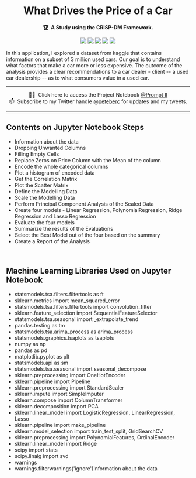 <!-- markdownlint-disable -->
<h1 align="center">
    What Drives the Price of a Car
    <br>
</h1>

<p align="center">
    <strong>🏆&nbsp; A Study using the CRISP-DM Framework.</strong>
</p>

<p align="center">
    <a href="https://github.com/pnanyaduba/kraftwerk/tree/main/practical_application_II_starter" title="Best-of-badge"><img src="http://bit.ly/3o3EHNN"></a>
    <a href="#Contents" title="Project Count"><img src="https://img.shields.io/badge/projects-2-blue.svg?color=5ac4bf"></a>
    <a href="#Contribution" title="Contributions are welcome"><img src="https://img.shields.io/badge/contributions-welcome-green.svg"></a>
    <a href="#" title="Best-of Updates"><img src="https://img.shields.io/github/release-date/ml-tooling/best-of-ml-python?color=green&label=updated"></a>
    <a href="https://twitter.com/peteberc" title="Follow on Twitter"><img src="https://img.shields.io/twitter/follow/mltooling.svg?style=social&label=Follow"></a>
</p>

In this application, I explored a dataset from kaggle that contains information on a subset of 3 million used cars. Our goal is to understand what factors that make a car more or less expensive. The outcome of the analysis provides a clear recommendations to a car dealer - client -- a used car dealership -- as to what consumers value in a used car.

---

<p align="center">
     🧙‍♂️&nbsp; Click here to access the Project Notebook <a href="https://github.com/pnanyaduba/kraftwerk/blob/main/practical_application_II_starter/prompt_II.ipynb">@Prompt II</a> <br>
    📫&nbsp; Subscribe to my Twitter handle <a href="http://twitter.com/peteberc">@peteberc</a> for updates and my tweets.
</p>

---


## Contents on Jupyter Notebook Steps

- Information about the data
- Dropping Unwanted Columns
- Filling Empty Cells
- Replace Zeros on Price Column with the Mean of the column
- Encode the whole categorical columns
- Plot a histogram of encoded data
- Get the Correlation Matrix
- Plot the Scatter Matrix
- Define the Modelling Data
- Scale the Modelling Data
- Perform Principal Component Analysis of the Scaled Data
- Create four models - Linear Regression, PolynomialRegression, Ridge Regression and Lasso Regression
- Evaluate the four models
- Summarize the results of the Evaluations
- Select the Best Model out of the four based on the summary
- Create a Report of the Analysis

<br>

## Machine Learning Libraries Used on Jupyter Notebook

- statsmodels.tsa.filters.filtertools as ft
- sklearn.metrics import mean_squared_error
- statsmodels.tsa.filters.filtertools import convolution_filter
- sklearn.feature_selection import SequentialFeatureSelector
- statsmodels.tsa.seasonal import _extrapolate_trend
- pandas.testing as tm
- statsmodels.tsa.arima_process as arima_process
- statsmodels.graphics.tsaplots as tsaplots
- numpy as np
- pandas as pd
- matplotlib.pyplot as plt
- statsmodels.api as sm
- statsmodels.tsa.seasonal import seasonal_decompose
- sklearn.preprocessing import OneHotEncoder
- sklearn.pipeline import Pipeline
- sklearn.preprocessing import StandardScaler
- sklearn.impute import SimpleImputer
- sklearn.compose import ColumnTransformer
- sklearn.decomposition import PCA
- sklearn.linear_model import LogisticRegression, LinearRegression, Lasso
- sklearn.pipeline import make_pipeline
- sklearn.model_selection import train_test_split, GridSearchCV
- sklearn.preprocessing import PolynomialFeatures, OrdinalEncoder
- sklearn.linear_model import Ridge
- scipy import stats
- scipy.linalg import svd
- warnings
- warnings.filterwarnings('ignore')Information about the data
